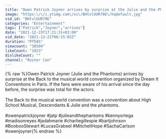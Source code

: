 ```yaml
---
title: "Owen Patrick Joyner arrives by surprise at the Julie and the Phantoms convention"
image: "https:\/\/i.ytimg.com\/vi\/BHtvlUUR70E\/hqdefault.jpg"
vid_id: "BHtvlUUR70E"
categories: "Entertainment"
tags: ["Patrick","Joyner","arrives"]
date: "2021-12-23T17:21:31+03:00"
vid_date: "2021-12-21T06:15:02Z"
duration: "PT58S"
viewcount: "38504"
likeCount: "1923"
dislikeCount: ""
channel: "Roster Con"
---
```

{% raw %}Owen Patrick Joyner (Julie and the Phantoms) arrives by surprise at the Back to the musical world convention organized by Dream It Conventions in Paris. If the fans were aware of his arrival since the day before, the surprise was total for the actors.<br /><br />The Back to the musical world convention was a convention about High School Musical, Descendants &amp; Julie and the phantoms.<br /><br />#owenpatrickjoyner #jatp #julieandthephantoms #kennyortega #madisonreyes #jadahmarie #charliegillespie #bartjohnson #BoobooStewart #LucasGrabeel #MitchellHope #SachaCarlson #owenjoyner{% endraw %}

